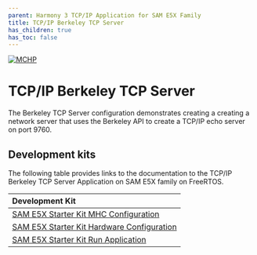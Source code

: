 ```yaml
---
parent: Harmony 3 TCP/IP Application for SAM E5X Family
title: TCP/IP Berkeley TCP Server
has_children: true
has_toc: false
---
```

[![MCHP](https://www.microchip.com/ResourcePackages/Microchip/assets/dist/images/logo.png)](https://www.microchip.com)

# TCP/IP Berkeley TCP Server

The Berkeley TCP Server configuration demonstrates creating a  creating a network server that uses the Berkeley API to create a TCP/IP echo server on port 9760.

## Development kits
The following table provides links to the documentation to the TCP/IP Berkeley TCP Server Application on SAM E5X family on FreeRTOS.


| Development Kit |
|:---------|
|[SAM E5X Starter Kit MHC Configuration](docs/readme_mhc_configuration.md) |
|[SAM E5X Starter Kit Hardware Configuration](docs/readme_hardware_configuration.md) |
|[SAM E5X Starter Kit Run Application](docs/readme_run_application.md) |
